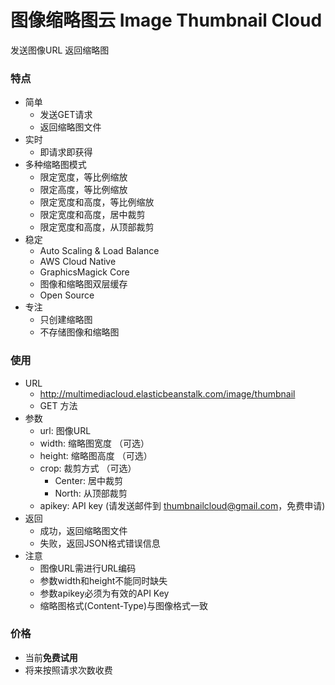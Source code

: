 # 图像缩略图云  Image Thumbnail Cloud

发送图像URL 返回缩略图

### 特点

- 简单
  - 发送GET请求
  - 返回缩略图文件
- 实时
  - 即请求即获得
- 多种缩略图模式  
  - 限定宽度，等比例缩放
  - 限定高度，等比例缩放
  - 限定宽度和高度，等比例缩放
  - 限定宽度和高度，居中裁剪
  - 限定宽度和高度，从顶部裁剪
- 稳定
  - Auto Scaling & Load Balance  
  - AWS Cloud Native
  - GraphicsMagick Core
  - 图像和缩略图双层缓存
  - Open Source
- 专注
  - 只创建缩略图
  - 不存储图像和缩略图

### 使用

- URL
  - http://multimediacloud.elasticbeanstalk.com/image/thumbnail
  - GET 方法
- 参数
  - url: 图像URL   
  - width: 缩略图宽度 （可选）  
  - height: 缩略图高度 （可选）  
  - crop: 裁剪方式 （可选）  
    - Center: 居中裁剪
    - North: 从顶部裁剪
  - apikey: API key (请发送邮件到 thumbnailcloud@gmail.com，免费申请)
- 返回
  - 成功，返回缩略图文件
  - 失败，返回JSON格式错误信息
- 注意  
  - 图像URL需进行URL编码  
  - 参数width和height不能同时缺失  
  - 参数apikey必须为有效的API Key   
  - 缩略图格式(Content-Type)与图像格式一致  

### 价格  

- 当前**免费试用**  
- 将来按照请求次数收费  
